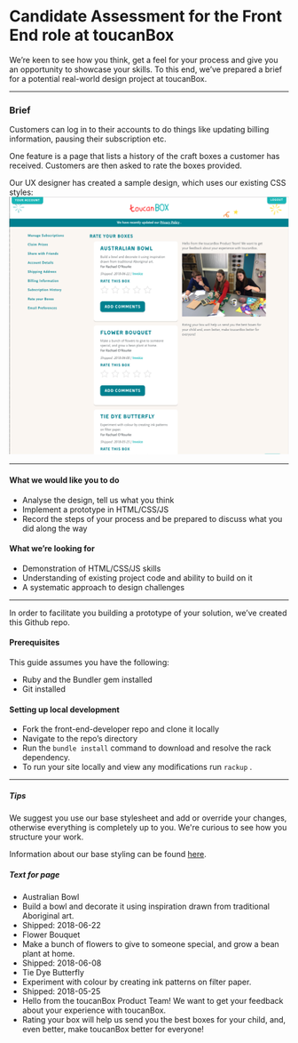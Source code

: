 # Candidate Assessment for the Front End role at toucanBox

We’re keen to see how you think, get a feel for your process and give you an opportunity to showcase your skills. To this end, we’ve prepared a brief for a potential real-world design project at toucanBox.

---

### Brief

Customers can log in to their accounts to do things like updating billing information, pausing their subscription etc. 

One feature is a page that lists a history of the craft boxes a customer has received. Customers are then asked to rate the boxes provided. 

Our UX designer has created a sample design, which uses our existing CSS styles:
![Desktop Screenshot](/rate_your_boxes_desktop.png?raw=true "Desktop Screenshot")


---

#### What we would like you to do
- Analyse the design, tell us what you think
- Implement a prototype in HTML/CSS/JS
- Record the steps of your process and be prepared to discuss what you did along the way

#### What we’re looking for
- Demonstration of HTML/CSS/JS skills
- Understanding of existing project code and ability to build on it
- A systematic approach to design challenges

---

In order to facilitate you building a prototype of your solution, we’ve created this Github repo.


#### Prerequisites
This guide assumes you have the following:
- Ruby and the Bundler gem installed
- Git installed


#### Setting up local development
- Fork the front-end-developer repo and clone it locally
- Navigate to the repo’s directory
- Run the `bundle install` command to download and resolve the rack dependency.
- To run your site locally and view any modifications run `rackup` .

---


##### Tips
We suggest you use our base stylesheet and add or override your changes, otherwise everything is completely up to you. We're curious to see how you structure your work.

Information about our base styling can be found [here](https://www.toucanbox.com/styles).


##### Text for page

- Australian Bowl
- Build a bowl and decorate it using inspiration drawn from traditional Aboriginal art.
- Shipped: 2018-06-22
- Flower Bouquet
- Make a bunch of flowers to give to someone special, and grow a bean plant at home.
- Shipped: 2018-06-08
- Tie Dye Butterfly
- Experiment with colour by creating ink patterns on filter paper.
- Shipped: 2018-05-25
- Hello from the toucanBox Product Team! We want to get your feedback about your experience with toucanBox.
- Rating your box will help us send you the best boxes for your child, and, even better, make toucanBox better for everyone!